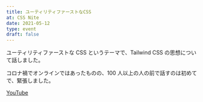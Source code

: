```yaml
---
title: ユーティリティファーストなCSS
at: CSS Nite
date: 2021-05-12
type: event
draft: false
---
```


ユーティリティファーストな CSS というテーマで、Tailwind CSS の思想について話しました。

コロナ禍でオンラインではあったものの、100 人以上の人の前で話すのは初めてで、緊張しました。

[YouTube](https://www.youtube.com/watch?v=OKXKftvyll8)
